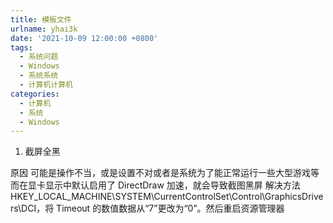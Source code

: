 ```yaml
---
title: 模板文件
urlname: yhai3k
date: '2021-10-09 12:00:00 +0800'
tags:
  - 系统问题
  - Windows
  - 系统系统
  - 计算机计算机
categories:
  - 计算机
  - 系统
  - Windows
---
```


1. 截屏全黑

原因
可能是操作不当，或是设置不对或者是系统为了能正常运行一些大型游戏等而在显卡显示中默认启用了 DirectDraw 加速，就会导致截图黑屏
解决方法
HKEY_LOCAL_MACHINE\SYSTEM\CurrentControlSet\Control\GraphicsDrivers\DCI，将 Timeout 的数值数据从“7”更改为“0”。然后重启资源管理器
